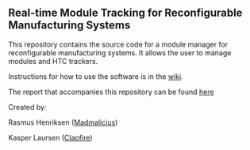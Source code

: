 ## Real-time Module Tracking for Reconfigurable Manufacturing Systems

This repository contains the source code for a module manager for reconfigurable manufacturing systems. It allows the user to manage modules and HTC trackers.

Instructions for how to use the software is in the [wiki](https://github.com/Madmalicius/RMTRMS/wiki/).

The report that accompanies this repository can be found [here](TODO)

Created by:

Rasmus Henriksen ([Madmalicius](https://github.com/Madmalicius/))

Kasper Laursen ([Clapfire](https://github.com/Clapfire/))
